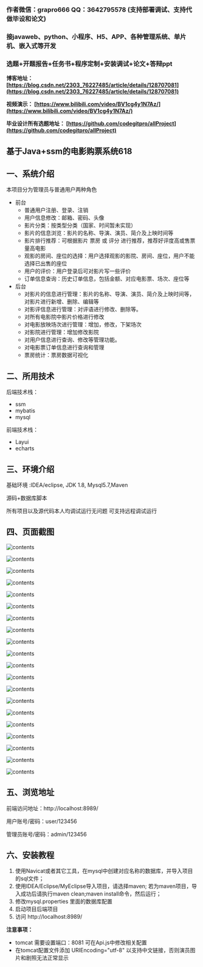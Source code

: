 ### 作者微信：grapro666 QQ：3642795578 (支持部署调试、支持代做毕设和论文)

### 接javaweb、python、小程序、H5、APP、各种管理系统、单片机、嵌入式等开发

### 选题+开题报告+任务书+程序定制+安装调试+论文+答辩ppt

**博客地址：
[https://blog.csdn.net/2303_76227485/article/details/128707081](https://blog.csdn.net/2303_76227485/article/details/128707081)**

**视频演示：
[https://www.bilibili.com/video/BV1cg4y1N7Az/](https://www.bilibili.com/video/BV1cg4y1N7Az/)**

**毕业设计所有选题地址：
[https://github.com/codegitpro/allProject](https://github.com/codegitpro/allProject)**

## 基于Java+ssm的电影购票系统618

## 一、系统介绍
本项目分为管理员与普通用户两种角色

- 前台
    - 普通用户注册、登录、注销
    - 用户信息修改：邮箱、密码、头像
    - 影片分类：按类型分类（国家、时间暂未实现）
    - 影片的信息浏览：影片的名称、导演、演员、简介及上映时间等
    - 影片排行推荐：可根据影片 票房 或 评分 进行推荐，推荐好评度高或售票量高电影
    - 观影的房间、座位的选择：用户选择观影的影院、房间、座位，用户不能选择已出售的座位
    - 用户的评价：用户登录后可对影片写一些评价
    - 订单信息查询：历史订单信息，包括金额、对应电影票、场次、座位等
- 后台
    - 对影片的信息进行管理：影片的名称、导演、演员、简介及上映时间等，对影片进行新增、删除、编辑等
    - 对影评信息进行管理：对评语进行修改、删除等。
    - 对所有电影院中影片价格进行修改
    - 对电影放映场次进行管理：增加，修改，下架场次
    - 对影院进行管理：增加修改影院
    - 对用户信息进行查询、修改等管理功能。
    - 对电影票订单信息进行查询和管理
    - 票房统计：票房数据可视化

## 二、所用技术

后端技术栈：

- ssm
- mybatis
- mysql

前端技术栈：

- Layui
- echarts


## 三、环境介绍

基础环境 :IDEA/eclipse, JDK 1.8, Mysql5.7,Maven

源码+数据库脚本

所有项目以及源代码本人均调试运行无问题 可支持远程调试运行

## 四、页面截图

![contents](./picture/picture1.png)

![contents](./picture/picture2.png)

![contents](./picture/picture3.png)

![contents](./picture/picture4.png)

![contents](./picture/picture5.png)

![contents](./picture/picture6.png)

![contents](./picture/picture7.png)

![contents](./picture/picture8.png)

![contents](./picture/picture9.png)

![contents](./picture/picture10.png)

![contents](./picture/picture11.png)

![contents](./picture/picture12.png)

![contents](./picture/picture13.png)

![contents](./picture/picture14.png)

![contents](./picture/picture15.png)

![contents](./picture/picture16.png)

![contents](./picture/picture17.png)

![contents](./picture/picture18.png)

![contents](./picture/picture19.png)

![contents](./picture/picture20.png)


## 五、浏览地址

前端访问地址：http://localhost:8989/

用户账号/密码：user/123456

管理员账号/密码：admin/123456  

## 六、安装教程

1. 使用Navicat或者其它工具，在mysql中创建对应名称的数据库，并导入项目的sql文件；
2. 使用IDEA/Eclipse/MyEclipse导入项目，请选择maven; 若为maven项目，导入成功后请执行maven clean;maven install命令，然后运行；
3. 修改mysql.properties 里面的数据库配置
4. 启动项目后端项目 
5. 访问  http://localhost:8989/

**注意事项：**
- tomcat 需要设置端口：8081 可在Api.js中修改相关配置
- 在tomcat配置文件添加 URIEncoding="utf-8" 以支持中文链接，否则演员图片和剧照无法正常显示



